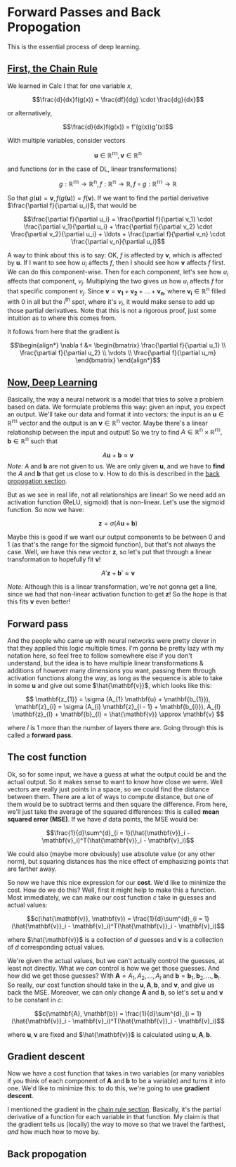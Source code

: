 # Forward Passes and Back Propogation
This is the essential process of deep learning.
## [First, the Chain Rule](https://machinelearningmastery.com/the-chain-rule-of-calculus-for-univariate-and-multivariate-functions/)
We learned in Calc I that for one variable $x$, 

$$\frac{d}{dx}f(g(x)) = \frac{df}{dg} \cdot \frac{dg}{dx}$$

or alternatively, 

$$\frac{d}{dx}f(g(x)) = f'(g(x))g'(x)$$

With multiple variables, consider vectors 

$$\mathbf{u} \in \mathbb{R^m}, \mathbf{v} \in \mathbb{R^n}$$ 

and functions (or in the case of DL, linear transformations) 

$$g: \mathbb{R^m} \rightarrow \mathbb{R^n}, f: \mathbb{R^n} \rightarrow \mathbb{R}, f \circ g: \mathbb{R^m} \rightarrow \mathbb{R}$$

So that $g(\mathbf{u}) = \mathbf{v}, f(g(\mathbf{u})) = f(\mathbf{v})$. If we want to find the partial derivative $\frac{\partial f}{\partial u_i}$, that would be

$$\frac{\partial f}{\partial u_i} = \frac{\partial f}{\partial v_1} \cdot \frac{\partial v_1}{\partial u_i} + \frac{\partial f}{\partial v_2} \cdot \frac{\partial v_2}{\partial u_i} + \ldots + \frac{\partial f}{\partial v_n} \cdot \frac{\partial v_n}{\partial u_i}$$

A way to think about this is to say: OK, $f$ is affected by $\mathbf{v}$, which is affected by $\mathbf{u}$. If I want to see how $u_i$ affects $f$, then I should see how $\mathbf{v}$ affects $f$ first. We can do this component-wise. Then for each component, let's see how $u_i$ affects that component, $v_j$. Multiplying the two gives us how $u_i$ affects $f$ for that specific component $v_j$. Since $\mathbf{v} = \mathbf{v_1} + \mathbf{v_2} + \ldots + \mathbf{v_n}$, where $\mathbf{v_i} \in \mathbb{R^n}$ filled with $0$ in all but the $i^\text{th}$ spot, where it's $v_i$, it would make sense to add up those partial derivatives. Note that this is not a rigorous proof, just some intuition as to where this comes from.

It follows from here that the gradient is

$$\begin{align*}
\nabla f &= \begin{bmatrix}
    \frac{\partial f}{\partial u_1} \\
    \frac{\partial f}{\partial u_2} \\
    \vdots \\
    \frac{\partial f}{\partial u_m}
\end{bmatrix}
\end{align*}$$

## [Now, Deep Learning](https://towardsdatascience.com/neural-networks-backpropagation-by-dr-lihi-gur-arie-27be67d8fdce/?source=friends_link&sk=3c5ba280bdb2f55d1c464967192d0fb4)
Basically, the way a neural network is a model that tries to solve a problem based on data. We formulate problems this way: given an input, you expect an output. We'll take our data and format it into vectors: the input is an $\mathbf{u} \in \mathbb{R^m}$ vector and the output is an $\mathbf{v} \in \mathbb{R^n}$ vector. Maybe there's a linear relationship between the input and output! So we try to find $A \in \mathbb{R^n} \times \mathbb{R^m}, \mathbf{b} \in \mathbb{R^n}$ such that

$$A \mathbf{u} + \mathbf{b} \approx \mathbf{v}$$
*Note:* $A$ and $\mathbf{b}$ are not given to us. We are only given $\mathbf{u}$, and we have to **find** the $A$ and $\mathbf{b}$ that get us close to $\mathbf{v}$. How to do this is described in the [back propogation section](#back-propogation).

But as we see in real life, not all relationships are linear! So we need add an activation function (ReLU, sigmoid) that is non-linear. Let's use the sigmoid function. So now we have:

$$\mathbf{z} = \sigma(A \mathbf{u} + \mathbf{b})$$

Maybe this is good if we want our output components to be between 0 and 1 (as that's the range for the sigmoid function), but that's not always the case. Well, we have this new vector $\mathbf{z}$, so let's put that through a linear transformation to hopefully fit $\mathbf{v}$!

$$A' \mathbf{z} + \mathbf{b}' \approx \mathbf{v}$$

*Note:* Although this is a linear transformation, we're not gonna get a line, since we had that non-linear activation function to get $\mathbf{z}$! So the hope is that this fits $\mathbf{v}$ even better!

## Forward pass
And the people who came up with neural networks were pretty clever in that they applied this logic multiple times. I'm gonna be pretty lazy with my notation here, so feel free to follow somewhere else if you don't understand, but the idea is to have multiple linear transformations & additions of however many dimensions you want, passing them through activation functions along the way, as long as the sequence is able to take in some $\mathbf{u}$ and give out some $\hat{\mathbf{v}}$, which looks like this:

$$
\mathbf{z_{1}} = \sigma (A_{1} \mathbf{u} + \mathbf{b_{1}}), \mathbf{z}_{i} = \sigma (A_{i} \mathbf{z}_{i - 1} + \mathbf{b_{i}}), A_{l} \mathbf{z}_{l} + \mathbf{b}_{l} = \hat{\mathbf{v}} \approx \mathbf{v}
$$

where $l$ is 1 more than the number of layers there are. Going through this is called a **forward pass**.

## The cost function
Ok, so for some input, we have a guess at what the output could be and the actual output. So it makes sense to want to know how close we were. Well vectors are really just points in a space, so we could find the distance between them. There are a lot of ways to compute distance, but one of them would be to subtract terms and then square the difference. From here, we'll just take the average of the squared differences: this is called **mean squared error (MSE)**. If we have $d$ data points, the MSE would be:

$$\frac{1}{d}\sum^{d}_{i = 1}(\hat{\mathbf{v}}_i - \mathbf{v}_i)^T(\hat{\mathbf{v}}_i - \mathbf{v}_i)$$

We could also (maybe more obviously) use absolute value (or any other norm), but squaring distances has the nice effect of emphasizing points that are farther away. 

So now we have this nice expression for our **cost**. We'd like to minimize the cost. How do we do this? Well, first it might help to make this a function. Most immediately, we can make our cost function $c$ take in guesses and actual values:

$$c(\hat{\mathbf{v}}, \mathbf{v}) = \frac{1}{d}\sum^{d}_{i = 1}(\hat{\mathbf{v}}_i - \mathbf{v}_i)^T(\hat{\mathbf{v}}_i - \mathbf{v}_i)$$

where $\hat{\mathbf{v}}$ is a collection of $d$ guesses and $\mathbf{v}$ is a collection of $d$ corresponding actual values.

We're given the actual values, but we can't actually control the guesses, at least not directly. What we *can* control is how we get those guesses. And how did we get those guesses? With $\mathbf{A} = A_1, A_2, \ldots, A_l$ and $\mathbf{b} = \mathbf{b}_1, \mathbf{b}_2, \ldots, \mathbf{b}_l$. So really, our cost function should take in the $\mathbf{u}, \mathbf{A}, \mathbf{b},$ and $\mathbf{v}$, and give us back the MSE. Moreover, we can only change $\mathbf{A}$ and $\mathbf{b}$, so let's set $\mathbf{u}$ and $\mathbf{v}$ to be constant in $c$:

$$c(\mathbf{A}, \mathbf{b}) = \frac{1}{d}\sum^{d}_{i = 1}(\hat{\mathbf{v}}_i - \mathbf{v}_i)^T(\hat{\mathbf{v}}_i - \mathbf{v}_i)$$

where $\mathbf{u}, \mathbf{v}$ are fixed and $\hat{\mathbf{v}}$ is calculated using $\mathbf{u}, \mathbf{A}, \mathbf{b}$.

## Gradient descent
Now we have a cost function that takes in two variables (or many variables if you think of each component of $\mathbf{A}$ and $\mathbf{b}$ to be a variable) and turns it into one. We'd like to minimize this: to do this, we're going to use **gradient descent**.

I mentioned the gradient in the [chain rule section](#first-the-chain-rule). Basically, it's the partial derivative of a function for each variable in that function. My claim is that the gradient tells us (locally) the way to move so that we travel the farthest, *and* how much how to move by.

## Back propogation